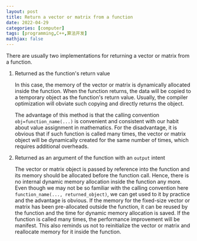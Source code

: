 ```yaml
---
layout: post
title: Return a vector or matrix from a function
date: 2022-04-29
categories: [computer]
tags: [programming,C++,算法开发]
mathjax: false
---
```


There are usually two implementations for returning a vector or matrix from a function.

1. Returned as the function's return value

   In this case, the memory of the vector or matrix is dynamically allocated inside the function. When the function returns, the data will be copied to a temporary object as the function's return value. Usually, the compiler optimization will obviate such copying and directly returns the object.

   The advantage of this method is that the calling convention `obj=function_name(...)` is convenient and consistent with our habit about value assignment in mathematics. For the disadvantage, it is obvious that if such function is called many times, the vector or matrix object will be dynamically created for the same number of times, which requires additional overheads.

2. Returned as an argument of the function with an `output` intent

   The vector or matrix object is passed by reference into the function and its memory should be allocated before the function call. Hence, there is no internal dynamic memory allocation inside the function any more. Even though we may not be so familiar with the calling convention here `function_name(..., returned_object)`, we can get used to it by practice and the advantage is obvious. If the memory for the fixed-size vector or matrix has been pre-allocated outside the function, it can be reused by the function and the time for dynamic memory allocation is saved. If the function is called many times, the performance improvement will be manifest. This also reminds us not to reinitialize the vector or matrix and reallocate memory for it inside the function.

